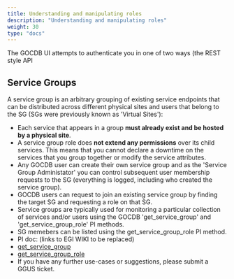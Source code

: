 ```yaml
---
title: Understanding and manipulating roles
description: "Understanding and manipulating roles"
weight: 30
type: "docs"
---
```

The GOCDB UI attempts to authenticate you in one of two ways (the REST style API

## Service Groups

A service group is an arbitrary grouping of existing service endpoints that can
be distributed across different physical sites and users that belong to the SG
(SGs were previously known as 'Virtual Sites'):

- Each service that appears in a group **must already exist and be hosted by a
physical site**.
- A service group role does **not extend any permissions** over its child
services. This means that you cannot declare a downtime on the services that you
group together or modify the service attributes.
- Any GOCDB user can create their own service group and as the 'Service Group
  Administator' you can control subsequent user membership requests to the SG
  (everything is logged, including who created the service group).
- GOCDB users can request to join an existing service group by finding the
  target SG and requesting a role on that SG.
- Service groups are typically used for monitoring a particular collection of
  services and/or users using the GOCDB 'get_service_group' and
  'get_service_group_role' PI methods.
- SG memebers can be listed using the get_service_group_role PI method.
- PI doc: (links to EGI WIKI to be replaced)
 - [get_service_group](https://wiki.egi.eu/wiki/GOCDB/PI/get_service_group)
 - [get_service_group_role](https://wiki.egi.eu/wiki/GOCDB/PI/get_service_group_role)
- If you have any further use-cases or suggestions, please submit a GGUS ticket.
